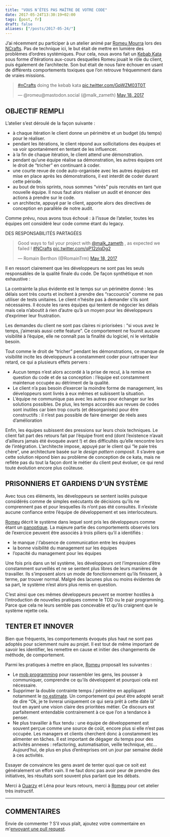 ```yaml
---
title: "VOUS N’ÊTES PAS MAÎTRE DE VOTRE CODE"
date: 2017-05-24T13:30:19+02:00
tags: [post, fr]
draft: false
aliases: ["/posts/2017-05-24/"]
---
```


J’ai récemment pu participer à un atelier animé par [Romeu Mourra](https://twitter.com/malk_zameth) lors des [NCrafts](https://twitter.com/ncraftsConf). Pas de technique ici, le but était de mettre en lumière des problèmes d’ordres systémiques. Pour cela, nous avons fait un [Kebab Kata](https://github.com/ldez/kebab-kata) sous forme d’itérations aux-cours desquelles Romeu jouait le rôle du client, puis également de l’architecte. Son but était de nous faire échouer en usant de différents comportements toxiques que l’on retrouve fréquemment dans de vraies missions.

<blockquote class="twitter-tweet"><p lang="in" dir="ltr"><a href="https://twitter.com/hashtag/nCrafts?src=hash&amp;ref_src=twsrc%5Etfw">#nCrafts</a> doing the kebab kata <a href="https://t.co/GpWZM03T0T">pic.twitter.com/GpWZM03T0T</a></p>&mdash; @romeu@mastodon.social (@malk_zameth) <a href="https://twitter.com/malk_zameth/status/865131834673434624?ref_src=twsrc%5Etfw">May 18, 2017</a></blockquote> <script async src="https://platform.twitter.com/widgets.js" charset="utf-8"></script>

## OBJECTIF REMPLI

L’atelier s’est déroulé de la façon suivante&nbsp;:

- à chaque itération le client donne un périmètre et un budget (du temps) pour le réaliser.
- pendant les itérations, le client répond aux sollicitations des équipes et va voir spontanément en tentant de les influencer.
- à la fin de chaque itération, le client attend une démonstration.
- pendant qu’une équipe réalise sa démonstration, les autres équipes ont le droit de “tricher” en continuant à coder.
- une courte revue de code auto-organisée avec les autres équipes est mise en place après les démonstrations, il est interdit de coder durant cette période.
- au bout de trois sprints, nous sommes “virés” puis recrutés en tant que nouvelle équipe. Il nous faut alors réaliser un audit et énoncer des actions à prendre sur le code.
- un architecte, appuyé par le client, apporte alors des directives de conception en parallèle de notre audit.

Comme prévu, nous avons tous échoué&nbsp;: à l’issue de l’atelier, toutes les équipes ont considéré leur code comme étant du legacy.

DES RESPONSABILITÉS PARTAGÉES

<blockquote class="twitter-tweet"><p lang="en" dir="ltr">Good ways to fail your project with <a href="https://twitter.com/malk_zameth?ref_src=twsrc%5Etfw">@malk_zameth</a> , as expected we failed ! <a href="https://twitter.com/hashtag/NCrafts?src=hash&amp;ref_src=twsrc%5Etfw">#NCrafts</a> <a href="https://t.co/qP12zIqDg2">pic.twitter.com/qP12zIqDg2</a></p>&mdash; Romain Berthon (@RomainTrm) <a href="https://twitter.com/RomainTrm/status/865158052818952192?ref_src=twsrc%5Etfw">May 18, 2017</a></blockquote> <script async src="https://platform.twitter.com/widgets.js" charset="utf-8"></script>

Il en ressort clairement que les développeurs ne sont pas les seuls responsables de la qualité finale du code. De façon synthétique et non exhaustive&nbsp;:

La contrainte la plus évidente est le temps sur un périmètre donné&nbsp;: les délais sont très courts et incitent à prendre des “raccourcis” comme ne pas utiliser de tests unitaires. Le client n’hésite pas à demander s’ils sont nécessaires. Il écoute les rares équipes qui tentent de négocier les délais mais cela n’aboutit à rien d’autre qu’à un moyen pour les développeurs d’exprimer leur frustration.

Les demandes du client ne sont pas claires ni priorisées&nbsp;: “si vous avez le temps, j’aimerais aussi cette feature”. Ce comportement ne fournit aucune visibilité à l’équipe, elle ne connaît pas la finalité du logiciel, ni le véritable besoin.

Tout comme le droit de “tricher” pendant les démonstrations, ce manque de visibilité incite les développeurs à constamment coder pour rattraper leur retard, ce qui a plusieurs effets pervers&nbsp;:

- Aucun temps n’est alors accordé à la prise de recul, à la remise en question du code et de sa conception&nbsp;: l’équipe est constamment maintenue occupée au détriment de la qualité.
- Le client n’a pas besoin d’exercer la moindre forme de management, les développeurs sont livrés à eux mêmes et subissent la situation.
- L’équipe ne communique pas avec les autres pour échanger sur les solutions possibles. De plus, les temps accordés aux revues de codes sont inutiles car bien trop courts (et désorganisés) pour être constructifs&nbsp;: il n’est pas possible de faire émerger de réels axes d’amélioration

Enfin, les équipes subissent des pressions sur leurs choix techniques. Le client fait part des retours fait par l’équipe front end (dont l’existence n’avait d’ailleurs jamais été évoquée avant&nbsp;!) et des difficultés qu’elle rencontre lors de l’intégration. L’architecte impose, appuyé par le client qui “le paie très chère”, une architecture basée sur le *design pattern composit*. Il s’avère que cette solution répond bien au problème de conception de ce kata, mais ne reflète pas du tout la façon dont le métier du client peut évoluer, ce qui rend toute évolution encore plus coûteuse.

## PRISONNIERS ET GARDIENS D’UN SYSTÈME

Avec tous ces éléments, les développeurs se sentent isolés puisque considérés comme de simples exécutants de décisions qu’ils ne comprennent pas et pour lesquelles ils n’ont pas été consultés. Il n’existe aucune confiance entre l’équipe de développement et ses interlocuteurs.

[Romeu](https://twitter.com/malk_zameth) décrit le système dans lequel sont pris les développeurs comme étant un [panoptique](https://fr.wikipedia.org/wiki/Panoptique). La majeure partie des comportements observés lors de l’exercice peuvent être associés à trois piliers qu’il a identifiés&nbsp;:

- le manque / l’absence de communication entre les équipes
- la bonne visibilité du management sur les équipes
- l’opacité du management pour les équipes

Une fois pris dans un tel système, les développeurs ont l’impression d’être constamment surveillés et ne se sentent plus libres de leurs manières de travailler. Ils s’imposent alors un mode de fonctionnement qu’ils finissent, à terme, par trouver normal. Malgré des lacunes plus ou moins évidentes de sa part, le système n’est alors plus remis en question.

C’est ainsi que ces mêmes développeurs peuvent se montrer hostiles à l’introduction de nouvelles pratiques comme le TDD ou le pair programming. Parce que cela ne leurs semble pas concevable et qu’ils craignent que le système rejette cela.

## TENTER ET INNOVER

Bien que fréquents, les comportements évoqués plus haut ne sont pas adoptés pour sciemment nuire au projet. Il est tout de même important de savoir les identifier, les remettre en cause et initier des changements de méthode, de comportement.

Parmi les pratiques à mettre en place, [Romeu](https://twitter.com/malk_zameth) proposait les suivantes&nbsp;:

- Le [mob programming](/posts/a-whole-team-approach/) pour rassembler les gens, les pousser à communiquer, comprendre ce qu’ils développent et pourquoi cela est nécessaire.
- Supprimer la double contrainte temps / périmètre en appliquant notamment le [no estimate](https://blog.goood.pro/2014/07/25/developper-sans-faire-destimation-le-mouvement-noestimates/). Un comportement qui peut être adopté serait de dire “Ok, je te livrerai uniquement ce qui sera prêt à cette date là” tout en ayant une vision claire des prioritées métier. Ce discours est parfaitement entendable contrairement à ce que l’on a tendance à penser.
- Ne plus travailler à flux tendu&nbsp;: une équipe de développement est souvent perçue comme une source de coût, encore plus si elle n’est pas occupée. Les managers et clients cherchent donc à constamment les alimenter en tâches. Il est important de dégager du temps pour des activités annexes&nbsp;: refactoring, automatisation, veille technique, etc… Aujourd’hui, de plus en plus d’entreprises ont un jour par semaine dédié à ces activités.

Essayer de convaincre les gens avant de tenter quoi que ce soit est généralement un effort vain. Il ne faut donc pas avoir peur de prendre des initiatives, les résultats sont souvent plus parlant que les débats.

Merci à [Ouarzy](https://twitter.com/Ouarzy) et Léna pour leurs retours, merci à [Romeu](https://twitter.com/malk_zameth) pour cet atelier très instructif.

---

## COMMENTAIRES

<!--Ajoutez votre commentaire ici-->

Envie de commenter ? S’il vous plaît, ajoutez votre commentaire en m'[envoyant une pull request](https://github.com/RomainTrm/Blog?tab=readme-ov-file#how-to-comment).
